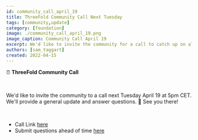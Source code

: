 ```yaml
---
id: community_call_april_19
title: ThreeFold Community Call Next Tuesday
tags: [community,update]
category: [foundation]
image: ./community_call_april_19.png
image_caption: Community Call April 19
excerpt: We'd like to invite the community for a call to catch up on all things ThreeFold next Tuesday April 19th.
authors: [sam_taggart]
created: 2022-04-15
---
```


⏰ **ThreeFold Community Call**

<br/>

We'd like to invite the community to a call next Tuesday April 19 at 5pm CET. We'll provide a general update and answer questions. 🙏 See you there!

<br/>

- Call Link [here](https://bit.ly/tfcommunitycall)
- Submit questions ahead of time [here](https://forum.threefold.io/t/threefold-community-call-april-19-2022/2682)